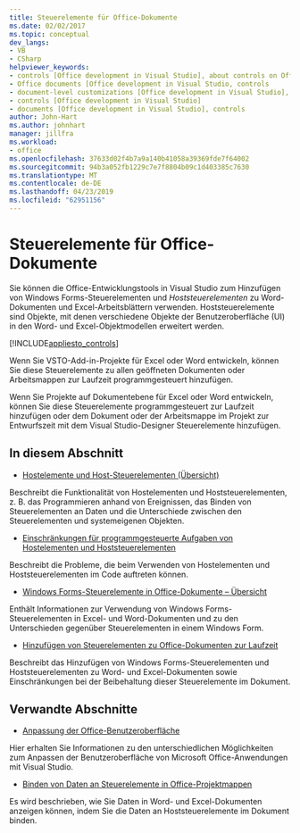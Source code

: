 ```yaml
---
title: Steuerelemente für Office-Dokumente
ms.date: 02/02/2017
ms.topic: conceptual
dev_langs:
- VB
- CSharp
helpviewer_keywords:
- controls [Office development in Visual Studio], about controls on Office documents
- Office documents [Office development in Visual Studio, controls
- document-level customizations [Office development in Visual Studio], controls
- controls [Office development in Visual Studio]
- documents [Office development in Visual Studio], controls
author: John-Hart
ms.author: johnhart
manager: jillfra
ms.workload:
- office
ms.openlocfilehash: 37633d02f4b7a9a140b41058a39369fde7f64002
ms.sourcegitcommit: 94b3a052fb1229c7e7f8804b09c1d403385c7630
ms.translationtype: MT
ms.contentlocale: de-DE
ms.lasthandoff: 04/23/2019
ms.locfileid: "62951156"
---
```

# <a name="controls-on-office-documents"></a>Steuerelemente für Office-Dokumente
  Sie können die Office-Entwicklungstools in Visual Studio zum Hinzufügen von Windows Forms-Steuerelementen und *Hoststeuerelementen* zu Word-Dokumenten und Excel-Arbeitsblättern verwenden. Hoststeuerelemente sind Objekte, mit denen verschiedene Objekte der Benutzeroberfläche (UI) in den Word- und Excel-Objektmodellen erweitert werden.

 [!INCLUDE[appliesto_controls](../vsto/includes/appliesto-controls-md.md)]

 Wenn Sie VSTO-Add-in-Projekte für Excel oder Word entwickeln, können Sie diese Steuerelemente zu allen geöffneten Dokumenten oder Arbeitsmappen zur Laufzeit programmgesteuert hinzufügen.

 Wenn Sie Projekte auf Dokumentebene für Excel oder Word entwickeln, können Sie diese Steuerelemente programmgesteuert zur Laufzeit hinzufügen oder dem Dokument oder der Arbeitsmappe im Projekt zur Entwurfszeit mit dem Visual Studio-Designer Steuerelemente hinzufügen.

## <a name="in-this-section"></a>In diesem Abschnitt
- [Hostelemente und Host-Steuerelementen (Übersicht)](../vsto/host-items-and-host-controls-overview.md)

 Beschreibt die Funktionalität von Hostelementen und Hoststeuerelementen, z. B. das Programmieren anhand von Ereignissen, das Binden von Steuerelementen an Daten und die Unterschiede zwischen den Steuerelementen und systemeigenen Objekten.

- [Einschränkungen für programmgesteuerte Aufgaben von Hostelementen und Hoststeuerelementen](../vsto/programmatic-limitations-of-host-items-and-host-controls.md)

 Beschreibt die Probleme, die beim Verwenden von Hostelementen und Hoststeuerelementen im Code auftreten können.

- [Windows Forms-Steuerelemente in Office-Dokumente – Übersicht](../vsto/windows-forms-controls-on-office-documents-overview.md)

 Enthält Informationen zur Verwendung von Windows Forms-Steuerelementen in Excel- und Word-Dokumenten und zu den Unterschieden gegenüber Steuerelementen in einem Windows Form.

- [Hinzufügen von Steuerelementen zu Office-Dokumenten zur Laufzeit](../vsto/adding-controls-to-office-documents-at-run-time.md)

 Beschreibt das Hinzufügen von Windows Forms-Steuerelementen und Hoststeuerelementen zu Word- und Excel-Dokumenten sowie Einschränkungen bei der Beibehaltung dieser Steuerelemente im Dokument.

## <a name="related-sections"></a>Verwandte Abschnitte
- [Anpassung der Office-Benutzeroberfläche](../vsto/office-ui-customization.md)

 Hier erhalten Sie Informationen zu den unterschiedlichen Möglichkeiten zum Anpassen der Benutzeroberfläche von Microsoft Office-Anwendungen mit Visual Studio.

- [Binden von Daten an Steuerelemente in Office-Projektmappen](../vsto/binding-data-to-controls-in-office-solutions.md)

 Es wird beschrieben, wie Sie Daten in Word- und Excel-Dokumenten anzeigen können, indem Sie die Daten an Hoststeuerelemente im Dokument binden.
